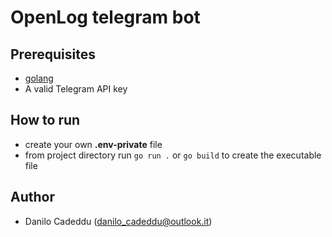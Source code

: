 # OpenLog telegram bot

## Prerequisites
- [golang](https://go.dev/)
- A valid Telegram API key

## How to run
- create your own **.env-private** file
- from project directory run ``` go run . ``` or ``` go build ``` to create the executable file

## Author
- Danilo Cadeddu (danilo_cadeddu@outlook.it)